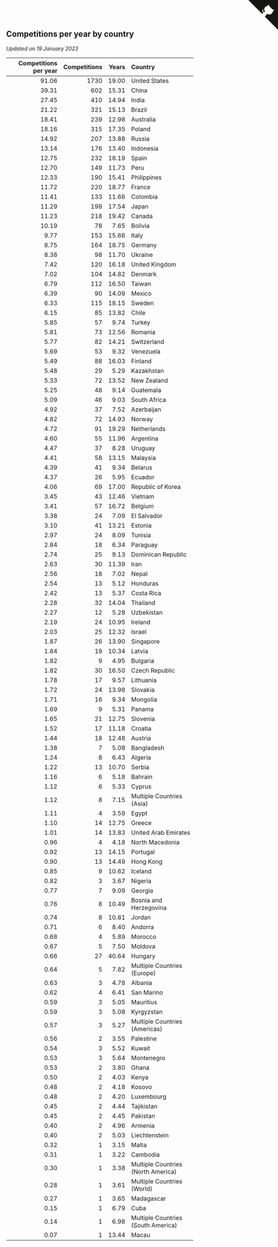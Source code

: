 ## Competitions per year by country

*Updated on 19 January 2023*

| Competitions per year | Competitions | Years | Country |
| ---: | ---: | ---: | :--- |
| 91.06 | 1730 | 19.00 | United States |
| 39.31 | 602 | 15.31 | China |
| 27.45 | 410 | 14.94 | India |
| 21.22 | 321 | 15.13 | Brazil |
| 18.41 | 239 | 12.98 | Australia |
| 18.16 | 315 | 17.35 | Poland |
| 14.92 | 207 | 13.88 | Russia |
| 13.14 | 176 | 13.40 | Indonesia |
| 12.75 | 232 | 18.19 | Spain |
| 12.70 | 149 | 11.73 | Peru |
| 12.33 | 190 | 15.41 | Philippines |
| 11.72 | 220 | 18.77 | France |
| 11.41 | 133 | 11.66 | Colombia |
| 11.29 | 198 | 17.54 | Japan |
| 11.23 | 218 | 19.42 | Canada |
| 10.19 | 78 | 7.65 | Bolivia |
| 9.77 | 153 | 15.66 | Italy |
| 8.75 | 164 | 18.75 | Germany |
| 8.38 | 98 | 11.70 | Ukraine |
| 7.42 | 120 | 16.18 | United Kingdom |
| 7.02 | 104 | 14.82 | Denmark |
| 6.79 | 112 | 16.50 | Taiwan |
| 6.39 | 90 | 14.09 | Mexico |
| 6.33 | 115 | 18.15 | Sweden |
| 6.15 | 85 | 13.82 | Chile |
| 5.85 | 57 | 9.74 | Turkey |
| 5.81 | 73 | 12.56 | Romania |
| 5.77 | 82 | 14.21 | Switzerland |
| 5.69 | 53 | 9.32 | Venezuela |
| 5.49 | 88 | 16.03 | Finland |
| 5.48 | 29 | 5.29 | Kazakhstan |
| 5.33 | 72 | 13.52 | New Zealand |
| 5.25 | 48 | 9.14 | Guatemala |
| 5.09 | 46 | 9.03 | South Africa |
| 4.92 | 37 | 7.52 | Azerbaijan |
| 4.82 | 72 | 14.93 | Norway |
| 4.72 | 91 | 19.29 | Netherlands |
| 4.60 | 55 | 11.96 | Argentina |
| 4.47 | 37 | 8.28 | Uruguay |
| 4.41 | 58 | 13.15 | Malaysia |
| 4.39 | 41 | 9.34 | Belarus |
| 4.37 | 26 | 5.95 | Ecuador |
| 4.06 | 69 | 17.00 | Republic of Korea |
| 3.45 | 43 | 12.46 | Vietnam |
| 3.41 | 57 | 16.72 | Belgium |
| 3.38 | 24 | 7.09 | El Salvador |
| 3.10 | 41 | 13.21 | Estonia |
| 2.97 | 24 | 8.09 | Tunisia |
| 2.84 | 18 | 6.34 | Paraguay |
| 2.74 | 25 | 9.13 | Dominican Republic |
| 2.63 | 30 | 11.39 | Iran |
| 2.56 | 18 | 7.02 | Nepal |
| 2.54 | 13 | 5.12 | Honduras |
| 2.42 | 13 | 5.37 | Costa Rica |
| 2.28 | 32 | 14.04 | Thailand |
| 2.27 | 12 | 5.28 | Uzbekistan |
| 2.19 | 24 | 10.95 | Ireland |
| 2.03 | 25 | 12.32 | Israel |
| 1.87 | 26 | 13.90 | Singapore |
| 1.84 | 19 | 10.34 | Latvia |
| 1.82 | 9 | 4.95 | Bulgaria |
| 1.82 | 30 | 16.50 | Czech Republic |
| 1.78 | 17 | 9.57 | Lithuania |
| 1.72 | 24 | 13.98 | Slovakia |
| 1.71 | 16 | 9.34 | Mongolia |
| 1.69 | 9 | 5.31 | Panama |
| 1.65 | 21 | 12.75 | Slovenia |
| 1.52 | 17 | 11.18 | Croatia |
| 1.44 | 18 | 12.48 | Austria |
| 1.38 | 7 | 5.08 | Bangladesh |
| 1.24 | 8 | 6.43 | Algeria |
| 1.22 | 13 | 10.70 | Serbia |
| 1.16 | 6 | 5.18 | Bahrain |
| 1.12 | 6 | 5.33 | Cyprus |
| 1.12 | 8 | 7.15 | Multiple Countries (Asia) |
| 1.11 | 4 | 3.59 | Egypt |
| 1.10 | 14 | 12.75 | Greece |
| 1.01 | 14 | 13.83 | United Arab Emirates |
| 0.96 | 4 | 4.18 | North Macedonia |
| 0.92 | 13 | 14.15 | Portugal |
| 0.90 | 13 | 14.49 | Hong Kong |
| 0.85 | 9 | 10.62 | Iceland |
| 0.82 | 3 | 3.67 | Nigeria |
| 0.77 | 7 | 9.09 | Georgia |
| 0.76 | 8 | 10.49 | Bosnia and Herzegovina |
| 0.74 | 8 | 10.81 | Jordan |
| 0.71 | 6 | 8.40 | Andorra |
| 0.68 | 4 | 5.89 | Morocco |
| 0.67 | 5 | 7.50 | Moldova |
| 0.66 | 27 | 40.64 | Hungary |
| 0.64 | 5 | 7.82 | Multiple Countries (Europe) |
| 0.63 | 3 | 4.78 | Albania |
| 0.62 | 4 | 6.41 | San Marino |
| 0.59 | 3 | 5.05 | Mauritius |
| 0.59 | 3 | 5.08 | Kyrgyzstan |
| 0.57 | 3 | 5.27 | Multiple Countries (Americas) |
| 0.56 | 2 | 3.55 | Palestine |
| 0.54 | 3 | 5.52 | Kuwait |
| 0.53 | 3 | 5.64 | Montenegro |
| 0.53 | 2 | 3.80 | Ghana |
| 0.50 | 2 | 4.03 | Kenya |
| 0.48 | 2 | 4.18 | Kosovo |
| 0.48 | 2 | 4.20 | Luxembourg |
| 0.45 | 2 | 4.44 | Tajikistan |
| 0.45 | 2 | 4.45 | Pakistan |
| 0.40 | 2 | 4.96 | Armenia |
| 0.40 | 2 | 5.03 | Liechtenstein |
| 0.32 | 1 | 3.15 | Malta |
| 0.31 | 1 | 3.22 | Cambodia |
| 0.30 | 1 | 3.38 | Multiple Countries (North America) |
| 0.28 | 1 | 3.61 | Multiple Countries (World) |
| 0.27 | 1 | 3.65 | Madagascar |
| 0.15 | 1 | 6.79 | Cuba |
| 0.14 | 1 | 6.98 | Multiple Countries (South America) |
| 0.07 | 1 | 13.44 | Macau |


<a href="https://github.com/JustinTimeCuber/wca_statistics" class="github-corner" aria-label="View source on Github"><svg width="80" height="80" viewBox="0 0 250 250" style="fill:#151513; color:#fff; position: absolute; top: 0; border: 0; right: 0;" aria-hidden="true"><path d="M0,0 L115,115 L130,115 L142,142 L250,250 L250,0 Z"></path><path d="M128.3,109.0 C113.8,99.7 119.0,89.6 119.0,89.6 C122.0,82.7 120.5,78.6 120.5,78.6 C119.2,72.0 123.4,76.3 123.4,76.3 C127.3,80.9 125.5,87.3 125.5,87.3 C122.9,97.6 130.6,101.9 134.4,103.2" fill="currentColor" style="transform-origin: 130px 106px;" class="octo-arm"></path><path d="M115.0,115.0 C114.9,115.1 118.7,116.5 119.8,115.4 L133.7,101.6 C136.9,99.2 139.9,98.4 142.2,98.6 C133.8,88.0 127.5,74.4 143.8,58.0 C148.5,53.4 154.0,51.2 159.7,51.0 C160.3,49.4 163.2,43.6 171.4,40.1 C171.4,40.1 176.1,42.5 178.8,56.2 C183.1,58.6 187.2,61.8 190.9,65.4 C194.5,69.0 197.7,73.2 200.1,77.6 C213.8,80.2 216.3,84.9 216.3,84.9 C212.7,93.1 206.9,96.0 205.4,96.6 C205.1,102.4 203.0,107.8 198.3,112.5 C181.9,128.9 168.3,122.5 157.7,114.1 C157.9,116.9 156.7,120.9 152.7,124.9 L141.0,136.5 C139.8,137.7 141.6,141.9 141.8,141.8 Z" fill="currentColor" class="octo-body"></path></svg></a><style>.github-corner:hover .octo-arm{animation:octocat-wave 560ms ease-in-out}@keyframes octocat-wave{0%,100%{transform:rotate(0)}20%,60%{transform:rotate(-25deg)}40%,80%{transform:rotate(10deg)}}@media (max-width:500px){.github-corner:hover .octo-arm{animation:none}.github-corner .octo-arm{animation:octocat-wave 560ms ease-in-out}}</style>
